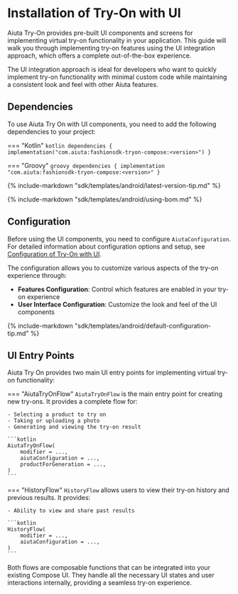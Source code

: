 # Installation of Try-On with UI

Aiuta Try-On provides pre-built UI components and screens for implementing virtual try-on functionality in your application. This guide will walk you through implementing try-on features using the UI integration approach, which offers a complete out-of-the-box experience.

The UI integration approach is ideal for developers who want to quickly implement try-on functionality with minimal custom code while maintaining a consistent look and feel with other Aiuta features.

## Dependencies

To use Aiuta Try On with UI components, you need to add the following dependencies to your project:

=== "Kotlin"
    ```kotlin
    dependencies {
        implementation("com.aiuta:fashionsdk-tryon-compose:<version>")
    }
    ```

=== "Groovy"
    ```groovy
    dependencies {
        implementation "com.aiuta:fashionsdk-tryon-compose:<version>"
    }
    ```

{% include-markdown "sdk/templates/android/latest-version-tip.md" %}

{% include-markdown "sdk/templates/android/using-bom.md" %}


## Configuration

Before using the UI components, you need to configure `AiutaConfiguration`. For detailed information about configuration options and setup, see [Configuration of Try-On with UI](/sdk/android/tryon-ui/configuration/).

The configuration allows you to customize various aspects of the try-on experience through:

- **Features Configuration**: Control which features are enabled in your try-on experience
- **User Interface Configuration**: Customize the look and feel of the UI components

{% include-markdown "sdk/templates/android/default-configuration-tip.md" %}


## UI Entry Points

Aiuta Try On provides two main UI entry points for implementing virtual try-on functionality:

=== "AiutaTryOnFlow"
    `AiutaTryOnFlow` is the main entry point for creating new try-ons. It provides a complete flow for:
    
    - Selecting a product to try on
    - Taking or uploading a photo
    - Generating and viewing the try-on result
        
    ```kotlin
    AiutaTryOnFlow(
        modifier = ...,
        aiutaConfiguration = ...,
        productForGeneration = ...,
    )
    ```

=== "HistoryFlow"
    `HistoryFlow` allows users to view their try-on history and previous results. It provides:
    
    - Ability to view and share past results
    
    ```kotlin
    HistoryFlow(
        modifier = ...,
        aiutaConfiguration = ...,
    )
    ```

Both flows are composable functions that can be integrated into your existing Compose UI. They handle all the necessary UI states and user interactions internally, providing a seamless try-on experience.
